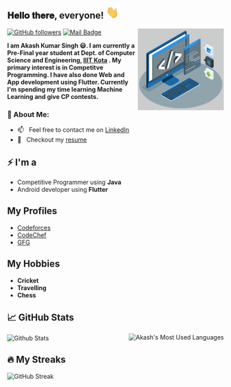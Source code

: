 <!--
**akash1362/akash1362** is a ✨ _special_ ✨ repository because its `README.md` (this file) appears on your GitHub profile.
-->

<h2> 𝐇𝐞𝐥𝐥𝐨 𝐭𝐡𝐞𝐫𝐞, everyone! <img src="https://github.com/akash1362/akash1362/blob/main/Hi.gif" width="30px" height='30px'></h2>
             <img align='right' src='https://github.com/akash1362/akash1362/blob/main/techstack.gif' width='200"'>

[![GitHub followers](https://img.shields.io/github/followers/akash1362?label=Follow&style=social)](https://github.com/akash1362/?tab=followers)
[![Mail Badge](https://img.shields.io/badge/-er.ak.singh136@gmail.com-0078D4?style=flat&logo=Microsoft-Outlook&logoColor=white&link=mailto:er.ak.singh136@gmail.com)](mailto:er.ak.singh136@gmail.com)

**I am Akash Kumar Singh 😃. I am currently a Pre-Final year student at Dept. of Computer Science and Engineering, [IIIT Kota](https://iiitkota.ac.in/) .
My primary interest is in Competitve Programming. 
I have also done Web and App development using Flutter. 
Currently I'm spending my time learning Machine Learning and give CP contests.**

### 🧐 About Me:
- 📫 &nbsp; Feel free to contact me on [LinkedIn](https://www.linkedin.com/in/akash-kumar-singh-20613/)
- 📝 &nbsp; Checkout my [resume](https://drive.google.com/file/d/1Fn0jO3aJ9k9Ld9KKYA2SJzxraeaHAoaj/view?usp=sharing)

## ⚡ I'm a
- Competitive Programmer using **Java** 
- Android developer using **Flutter**
<!--
- Front-end developer using **HTML, Javascript , CSS , ReactJs**
- Android developer using **Java**
-->

## My Profiles
- [Codeforces](https://codeforces.com/profile/akash132)
- [CodeChef](https://www.codechef.com/users/akash132)
- [GFG](https://auth.geeksforgeeks.org/user/akash132/)

## My Hobbies
- **Cricket**
- **Travelling**
- **Chess**
<!--
<img alt="Akash's github stats" src="https://github-readme-stats.vercel.app/api?username=akash1362&&show_icons=true&title_color=ffffff&icon_color=bb2acf&text_color=daf7dc&bg_color=151515" >
-->

## 📈 GitHub Stats

<img align="right" src="https://github-readme-stats.vercel.app/api/top-langs/?username=akash1362&theme=vision-friendly-dark&count_private=true&hide=html" alt="Akash's Most Used Languages" />

<img align="center" alt="Github Stats" src="https://github-readme-stats.vercel.app/api?username=akash1362&&show_icons=true&title_color=ffffff&icon_color=bb2acf&text_color=daf7dc&bg_color=191919" />

<br>

## 🔥 My Streaks

![GitHub Streak](https://github-readme-streak-stats.herokuapp.com/?user=akash1362)
